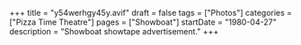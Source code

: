 +++
title = "y54werhgy45y.avif"
draft = false
tags = ["Photos"]
categories = ["Pizza Time Theatre"]
pages = ["Showboat"]
startDate = "1980-04-27"
description = "Showboat showtape advertisement."
+++
